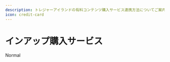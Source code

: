 ```yaml
---
description: トレジャーアイランドの有料コンテンツ購入サービス連携方法についてご案内します。
icon: credit-card
---
```

# インアップ購入サービス

<userStyle>Normal</userStyle>
